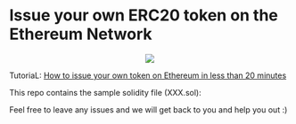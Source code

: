 # Issue your own ERC20 token on the Ethereum Network

<p align="center">
  <img src="https://user-images.githubusercontent.com/16810128/36881745-df9c599a-1e23-11e8-9ea3-58d4730bd537.jpeg">
</p>

TutoriaL: [How to issue your own token on Ethereum in less than 20 minutes](https://medium.com/bitfwd/how-to-issue-your-own-token-on-ethereum-in-less-than-20-minutes-ac1f8f022793)

This repo contains the sample solidity file (XXX.sol):

Feel free to leave any issues and we will get back to you and help you out :) 

